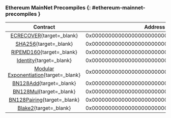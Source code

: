 ### Ethereum MainNet Precompiles {: #ethereum-mainnet-precompiles }

|                                                         Contract                                                         |                  Address                   |
|:------------------------------------------------------------------------------------------------------------------------:|:------------------------------------------:|
|   [ECRECOVER](/builders/pallets-precompiles/precompiles/eth-mainnet/#verify-signatures-with-ecrecover){target=\_blank}    | 0x0000000000000000000000000000000000000001 |
|           [SHA256](/builders/pallets-precompiles/precompiles/eth-mainnet/#hashing-with-sha256){target=\_blank}            | 0x0000000000000000000000000000000000000002 |
|        [RIPEMD160](/builders/pallets-precompiles/precompiles/eth-mainnet/#hashing-with-ripemd-160){target=\_blank}        | 0x0000000000000000000000000000000000000003 |
|         [Identity](/builders/pallets-precompiles/precompiles/eth-mainnet/#the-identity-function){target=\_blank}          | 0x0000000000000000000000000000000000000004 |
|  [Modular Exponentiation](/builders/pallets-precompiles/precompiles/eth-mainnet/#modular-exponentiation){target=\_blank}  | 0x0000000000000000000000000000000000000005 |
|                [BN128Add](/builders/pallets-precompiles/precompiles/eth-mainnet/#bn128add){target=\_blank}                | 0x0000000000000000000000000000000000000006 |
|                [BN128Mul](/builders/pallets-precompiles/precompiles/eth-mainnet/#bn128mul){target=\_blank}                | 0x0000000000000000000000000000000000000007 |
|            [BN128Pairing](/builders/pallets-precompiles/precompiles/eth-mainnet/#bn128pairing){target=\_blank}            | 0x0000000000000000000000000000000000000008 |
| [Blake2](https://polkadot-evm.github.io/frontier/rustdocs/pallet_evm_precompile_blake2/struct.Blake2F.html){target=\_blank} | 0x0000000000000000000000000000000000000009 |

